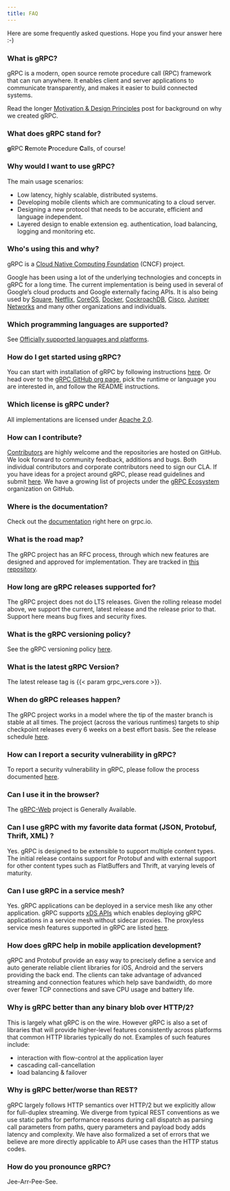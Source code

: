 ```yaml
---
title: FAQ
---
```


Here are some frequently asked questions. Hope you find your answer here :-)

### What is gRPC?

gRPC is a modern, open source remote procedure call (RPC) framework that can run anywhere. It enables client and server applications to communicate transparently, and makes it easier to build connected systems.

Read the longer [Motivation & Design Principles](/blog/principles/) post for background on why we created gRPC.

### What does gRPC stand for?

**g**RPC **R**emote **P**rocedure **C**alls, of course!

### Why would I want to use gRPC?

The main usage scenarios:

* Low latency, highly scalable, distributed systems.
* Developing mobile clients which are communicating to a cloud server.
* Designing a new protocol that needs to be accurate, efficient and language independent.
* Layered design to enable extension eg. authentication, load balancing, logging and monitoring etc.

### Who's using this and why?

gRPC is a [Cloud Native Computing Foundation](https://cncf.io) (CNCF) project.

Google has been using a lot of the underlying technologies and concepts in gRPC for a long time. The current implementation is being used in several of Google’s cloud products and Google externally facing APIs. It is also being used by [Square](https://corner.squareup.com/2015/02/grpc.html), [Netflix](https://github.com/Netflix/ribbon), [CoreOS](https://blog.gopheracademy.com/advent-2015/etcd-distributed-key-value-store-with-grpc-http2/), [Docker](https://blog.docker.com/2015/12/containerd-daemon-to-control-runc/), [CockroachDB](https://github.com/cockroachdb/cockroach), [Cisco](https://github.com/CiscoDevNet/grpc-getting-started), [Juniper Networks](https://github.com/Juniper/open-nti) and many other organizations and individuals.

### Which programming languages are supported?

See [Officially supported languages and platforms][].

[Officially supported languages and platforms]: /about/#officially-supported-languages-and-platforms

### How do I get started using gRPC?

You can start with installation of gRPC by following instructions [here](/docs/quickstart/). Or head over to the [gRPC GitHub org page](https://github.com/grpc), pick the runtime or language you are interested in, and follow the README instructions.

### Which license is gRPC under?

All implementations are licensed under [Apache 2.0](https://github.com/grpc/grpc/blob/master/LICENSE).

### How can I contribute?

[Contributors](/contribute/) are highly welcome and the repositories are hosted on GitHub. We look forward to community feedback, additions and bugs. Both individual contributors and corporate contributors need to sign our CLA. If you have ideas for a project around gRPC, please read guidelines and submit [here](https://github.com/grpc/grpc-contrib/blob/master/CONTRIBUTING.md). We have a growing list of projects under the [gRPC Ecosystem](https://github.com/grpc-ecosystem) organization on GitHub.

### Where is the documentation?

Check out the [documentation](/docs/) right here on grpc.io.

### What is the road map?

The gRPC project has an RFC process, through which new features are designed and approved for implementation. They are tracked in [this repository](https://github.com/grpc/proposal).

### How long are gRPC releases supported for?

The gRPC project does not do LTS releases. Given the rolling release model above, we support the current, latest release and the release prior to that. Support here means bug fixes and security fixes.

### What is the gRPC versioning policy?

See the gRPC versioning policy [here](https://github.com/grpc/grpc/blob/master/doc/versioning.md).

### What is the latest gRPC Version?

The latest release tag is {{< param grpc_vers.core >}}.

### When do gRPC releases happen?

The gRPC project works in a model where the tip of the master branch is stable at all times. The project (across the various runtimes) targets to ship checkpoint releases every 6 weeks on a best effort basis. See the release schedule [here](https://github.com/grpc/grpc/blob/master/doc/grpc_release_schedule.md).

### How can I report a security vulnerability in gRPC?

To report a security vulnerability in gRPC, please follow the process documented [here](https://github.com/grpc/proposal/blob/master/P4-grpc-cve-process.md).

### Can I use it in the browser?

The [gRPC-Web](https://github.com/grpc/grpc-web) project is Generally Available.

### Can I use gRPC with my favorite data format (JSON, Protobuf, Thrift, XML) ?

Yes. gRPC is designed to be extensible to support multiple content types. The initial release contains support for Protobuf and with external support for other content types such as FlatBuffers and Thrift, at varying levels of maturity.

### Can I use gRPC in a service mesh?

Yes. gRPC applications can be deployed in a service mesh like any other application. gRPC supports [xDS APIs](https://www.envoyproxy.io/docs/envoy/latest/api-docs/xds_protocol) which enables deploying gRPC applications in a service mesh without sidecar proxies. The proxyless service mesh features supported in gRPC are listed [here](https://github.com/grpc/grpc/blob/master/doc/grpc_xds_features.md). 

### How does gRPC help in mobile application development?

gRPC and Protobuf provide an easy way to precisely define a service and auto generate reliable client libraries for iOS, Android and the servers providing the back end. The clients can take advantage of advanced streaming and connection features which help save bandwidth, do more over fewer TCP connections and save CPU usage and battery life.

### Why is gRPC better than any binary blob over HTTP/2?

This is largely what gRPC is on the wire. However gRPC is also a set of libraries that will provide higher-level features consistently across platforms that common HTTP libraries typically do not. Examples of such features include:

* interaction with flow-control at the application layer
* cascading call-cancellation
* load balancing & failover

### Why is gRPC better/worse than REST?

gRPC largely follows HTTP semantics over HTTP/2 but we explicitly allow for full-duplex streaming. We diverge from typical REST conventions as we use static paths for performance reasons during call dispatch as parsing call parameters from paths, query parameters and payload body adds latency and complexity. We have also formalized a set of errors that we believe are more directly applicable to API use cases than the HTTP status codes.

### How do you pronounce gRPC?

Jee-Arr-Pee-See.
